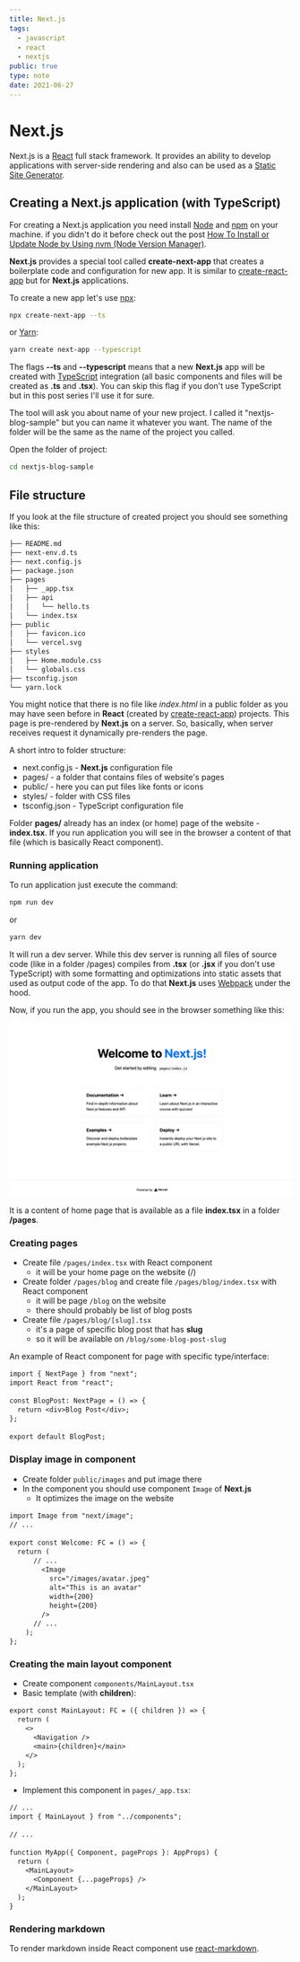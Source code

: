 ```yaml
---
title: Next.js
tags:
  - javascript
  - react
  - nextjs
public: true
type: note
date: 2021-06-27
---
```


# Next.js

Next.js is a [React](React.md) full stack framework. It provides an ability to develop applications with server-side rendering and also can be used as a [Static Site Generator](Static%20Site%20Generator.md).

## Creating a Next.js application (with TypeScript)

For creating a Next.js application you need install [Node](Node.md) and [npm](npm.md) on your machine. if you didn't do it before check out the post [How To Install or Update Node by Using nvm (Node Version Manager)](https://maxkovalevsky.com/blog/article/how-to-install-or-update-node-by-using-nvm).

**Next.js** provides a special tool called **create-next-app** that creates a boilerplate code and configuration for new app. It is similar to [create-react-app](create-react-app.md) but for **Next.js** applications.

To create a new app let's use [npx](npx.md):

````bash
npx create-next-app --ts
````

or [Yarn](Yarn.md):

````bash
yarn create next-app --typescript
````

The flags **--ts** and **--typescript** means that a new **Next.js** app will be created with [TypeScript](TypeScript.md) integration (all basic components and files will be created as **.ts** and **.tsx**). You can skip this flag if you don't use TypeScript but in this post series I'll use it for sure.

The tool will ask you about name of your new project. I called it "nextjs-blog-sample" but you can name it whatever you want. The name of the folder will be the same as the name of the project you called.

Open the folder of project:

````bash
cd nextjs-blog-sample
````

## File structure

If you look at the file structure of created project you should see something like this:

````
├── README.md
├── next-env.d.ts
├── next.config.js
├── package.json
├── pages
│   ├── _app.tsx
│   ├── api
│   │   └── hello.ts
│   └── index.tsx
├── public
│   ├── favicon.ico
│   └── vercel.svg
├── styles
│   ├── Home.module.css
│   └── globals.css
├── tsconfig.json
└── yarn.lock
````

You might notice that there is no file like *index.html* in a public folder as you may have seen before in **React** (created by [create-react-app](create-react-app.md)) projects. This page is pre-rendered by **Next.js** on a server. So, basically, when server receives request it dynamically pre-renders the page.

A short intro to folder structure:

* next.config.js - **Next.js** configuration file
* pages/ - a folder that contains files of website's pages
* public/ - here you can put files like fonts or icons
* styles/ - folder with CSS files
* tsconfig.json - TypeScript configuration file

Folder **pages/** already has an index (or home) page of the website - **index.tsx**. If you run application you will see in the browser a content of that file (which is basically React component).

### Running application

To run application just execute the command:

````bash
npm run dev
````

or 

````bash
yarn dev
````

It will run a dev server. While this dev server is running all files of source code (like in a folder /pages) compiles from **.tsx** (or **.jsx** if you don't use TypeScript) with some formatting and optimizations into static assets that used as output code of the app. To do that **Next.js** uses [Webpack](Webpack.md) under the hood.

Now, if you run the app, you should see in the browser something like this:

![](/images/grokking-nextjs-getting-started-first-look-app.png)

It is a content of home page that is available as a file **index.tsx** in a folder **/pages**.

### Creating pages

* Create file `/pages/index.tsx` with React component
  * it will be your home page on the website (/)
* Create folder `/pages/blog` and create file `/pages/blog/index.tsx` with React component
  * it will be page `/blog` on the website
  * there should probably be list of blog posts
* Create file `/pages/blog/[slug].tsx`
  * it's a page of specific blog post that has **slug**
  * so it will be available on `/blog/some-blog-post-slug`

An example of React component for page with specific type/interface:

````tsx
import { NextPage } from "next";
import React from "react";

const BlogPost: NextPage = () => {
  return <div>Blog Post</div>;
};

export default BlogPost;
````

### Display image in component

* Create folder `public/images` and put image there
* In the component you should use component `Image` of **Next.js**
  * It optimizes the image on the website

````tsx
import Image from "next/image";
// ...

export const Welcome: FC = () => {
  return (
	  // ...
		<Image
		  src="/images/avatar.jpeg"
		  alt="This is an avatar"
		  width={200}
		  height={200}
		/>
	  // ...
    );
};
````

### Creating the main layout component

* Create component `components/MainLayout.tsx`
* Basic template (with **children**):

````tsx
export const MainLayout: FC = ({ children }) => {
  return (
    <>
      <Navigation />
      <main>{children}</main>
    </>
  );
};
````

* Implement this component in `pages/_app.tsx`:

````tsx
// ...
import { MainLayout } from "../components";

// ...

function MyApp({ Component, pageProps }: AppProps) {
  return (
    <MainLayout>
      <Component {...pageProps} />
    </MainLayout>
  );
}
````

### Rendering markdown

To render markdown inside React component use [react-markdown](https://github.com/remarkjs/react-markdown).
